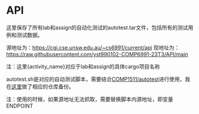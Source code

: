 # API
这里保存了所有lab和assign的自动化测试的autotest.tar文件，包括所有的测试用例和测试数据。

源地址为：https://cgi.cse.unsw.edu.au/~cs6991/current/api
现地址为：https://raw.githubusercontent.com/yst990102-COMP6991-23T3/API/main

注：这里{activity_name}对应于lab和assign的具体cargo项目名称

autotest.sh是对应的自动测试脚本，需要结合[COMP1511/autotest](https://github.com/COMP1511UNSW/autotest)进行使用，我在[这里](https://github.com/yst990102-COMP6991-23T3/autotest)做了相应的仓库备份。

注：使用的时候，如果源地址无法抓取，需要替换脚本内源地址，即变量ENDPOINT